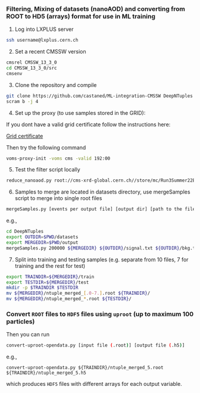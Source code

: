 ### Filtering, Mixing of datasets (nanoAOD) and converting from ROOT to HD5 (arrays) format for use in ML training

1. Log into LXPLUS server


```bash
ssh username@lxplus.cern.ch
```


2. Set a recent CMSSW version

```bash
cmsrel CMSSW_13_3_0
cd CMSSW_13_3_0/src
cmsenv
```

3. Clone the repository  and compile 

```bash
git clone https://github.com/castaned/ML-integration-CMSSW DeepNTuples
scram b -j 4
```

4. Set up the proxy (to use samples stored in the GRID):

If you dont have a valid grid certificate follow the instructions here:

[Grid certificate](https://twiki.cern.ch/twiki/bin/view/CMSPublic/WorkBookStartingGrid#ObtainingCert)


Then try the following command

```bash
voms-proxy-init -voms cms -valid 192:00
```




5. Test the filter script locally

```bash
reduce_nanoaod.py root://cms-xrd-global.cern.ch//store/mc/Run3Summer22EENanoAODv12/DYto2L-4Jets_MLL-50_TuneCP5_13p6TeV_madgraphMLM-pythia8/NANOAODSIM/JMENano12p5_132X_mcRun3_2022_realistic_postEE_v4-v2/2550000/0010fed0-9bf7-4f05-a1f4-e71ae9f1e9a1.root output1.root
```


6. Samples to merge are located in datasets directory, use mergeSamples script to merge into single root files

```bash
mergeSamples.py [events per output file] [output dir] [path to the filelist produced in step 1]
```
e.g.,
```bash
cd DeepNTuples
export OUTDIR=$PWD/datasets 
export MERGEDIR=$PWD/output
mergeSamples.py 200000 ${MERGEDIR} ${OUTDIR}/signal.txt ${OUTDIR}/bkg.txt
```

7. Split into training and testing samples (e.g. separate from 10 files, 7 for training and the rest for test)

```bash
export TRAINDIR=${MERGEDIR}/train
export TESTDIR=${MERGEDIR}/test
mkdir -p $TRAINDIR $TESTDIR
mv ${MERGEDIR}/ntuple_merged_[.0-7.].root ${TRAINDIR}/
mv ${MERGEDIR}/ntuple_merged_*.root ${TESTDIR}/
```


### Convert `ROOT` files to `HDF5` files using `uproot`  (up to maximum 100 particles) 


Then you can run
```bash
convert-uproot-opendata.py [input file (.root)] [output file (.h5)]
```
e.g.,
```
convert-uproot-opendata.py ${TRAINDIR}/ntuple_merged_5.root ${TRAINDIR}/ntuple_merged_5.h5
```
which produces `HDF5` files with different arrays for each output variable.

